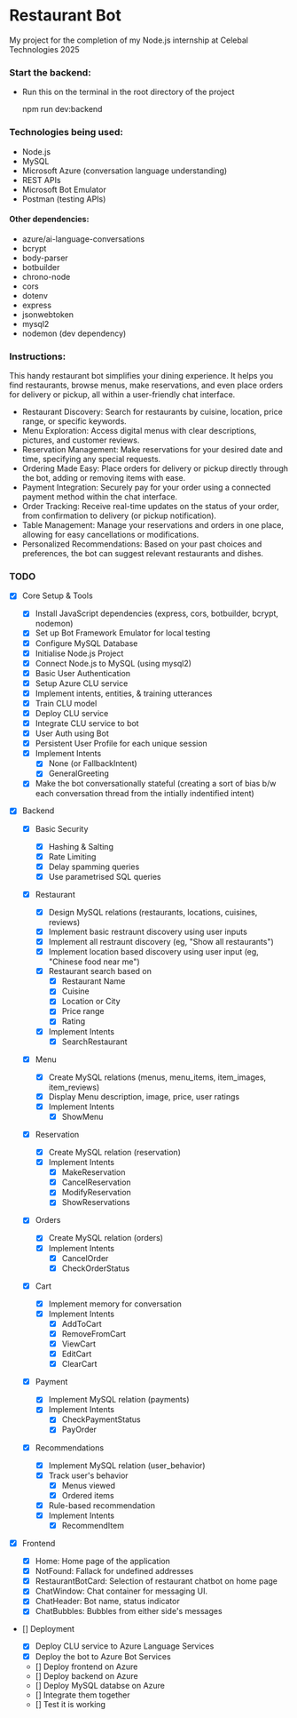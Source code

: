 # Restaurant Bot

My project for the completion of my Node.js internship at Celebal Technologies 2025

### Start the backend:

- Run this on the terminal in the root directory of the project

  npm run dev:backend

### Technologies being used:

- Node.js
- MySQL
- Microsoft Azure (conversation language understanding)
- REST APIs
- Microsoft Bot Emulator
- Postman (testing APIs)

#### Other dependencies:

- azure/ai-language-conversations
- bcrypt
- body-parser
- botbuilder
- chrono-node
- cors
- dotenv
- express
- jsonwebtoken
- mysql2
- nodemon (dev dependency)

### Instructions:

This handy restaurant bot simplifies your dining experience. It helps you find restaurants, browse menus, make reservations, and even place orders for delivery or pickup, all within a user-friendly chat interface.

- Restaurant Discovery: Search for restaurants by cuisine, location, price range, or specific keywords.
- Menu Exploration: Access digital menus with clear descriptions, pictures, and customer reviews.
- Reservation Management: Make reservations for your desired date and time, specifying any special requests.
- Ordering Made Easy: Place orders for delivery or pickup directly through the bot, adding or removing items with ease.
- Payment Integration: Securely pay for your order using a connected payment method within the chat interface.
- Order Tracking: Receive real-time updates on the status of your order, from confirmation to delivery (or pickup notification).
- Table Management: Manage your reservations and orders in one place, allowing for easy cancellations or modifications.
- Personalized Recommendations: Based on your past choices and preferences, the bot can suggest relevant restaurants and dishes.

### TODO

- [x] Core Setup & Tools

  - [x] Install JavaScript dependencies (express, cors, botbuilder, bcrypt, nodemon)
  - [x] Set up Bot Framework Emulator for local testing
  - [x] Configure MySQL Database
  - [x] Initialise Node.js Project
  - [x] Connect Node.js to MySQL (using mysql2)
  - [x] Basic User Authentication
  - [x] Setup Azure CLU service
  - [x] Implement intents, entities, & training utterances
  - [x] Train CLU model
  - [x] Deploy CLU service
  - [x] Integrate CLU service to bot
  - [x] User Auth using Bot
  - [x] Persistent User Profile for each unique session
  - [x] Implement Intents
    - [x] None (or FallbackIntent)
    - [x] GeneralGreeting
  - [x] Make the bot conversationally stateful (creating a sort of bias b/w each conversation thread from the intially indentified intent)

- [x] Backend

  - [x] Basic Security

    - [x] Hashing & Salting
    - [x] Rate Limiting
    - [x] Delay spamming queries
    - [x] Use parametrised SQL queries

  - [x] Restaurant
    - [x] Design MySQL relations (restaurants, locations, cuisines, reviews)
    - [x] Implement basic restraunt discovery using user inputs
    - [x] Implement all restraunt discovery (eg, "Show all restaurants")
    - [x] Implement location based discovery using user input (eg, "Chinese food near me")
    - [x] Restaurant search based on
      - [x] Restaurant Name
      - [x] Cuisine
      - [x] Location or City
      - [x] Price range
      - [x] Rating
    - [x] Implement Intents
      - [x] SearchRestaurant
  - [x] Menu

    - [x] Create MySQL relations (menus, menu_items, item_images, item_reviews)
    - [x] Display Menu description, image, price, user ratings
    - [x] Implement Intents
      - [x] ShowMenu

  - [x] Reservation

    - [x] Create MySQL relation (reservation)
    - [x] Implement Intents
      - [x] MakeReservation
      - [x] CancelReservation
      - [x] ModifyReservation
      - [x] ShowReservations

  - [x] Orders

    - [x] Create MySQL relation (orders)
    - [x] Implement Intents
      - [x] CancelOrder
      - [x] CheckOrderStatus

  - [x] Cart

    - [x] Implement memory for conversation
    - [x] Implement Intents
      - [x] AddToCart
      - [x] RemoveFromCart
      - [x] ViewCart
      - [x] EditCart
      - [x] ClearCart
      <!-- TODO-FUTURE - [] Store pending cart in Database (order status as 'pending') -->

  - [x] Payment

    - [x] Implement MySQL relation (payments)
    - [x] Implement Intents
      - [x] CheckPaymentStatus
      - [x] PayOrder

  - [x] Recommendations

    - [x] Implement MySQL relation (user_behavior)
    - [x] Track user's behavior
      - [x] Menus viewed
      - [x] Ordered items
        <!-- TODO FUTURE - [] Restaurants viewed -->
        <!-- TODO-FUTURE - [] Based on ratings -->
        <!-- TODO-FUTURE - [] Based on user reviews -->
    - [x] Rule-based recommendation
    - [x] Implement Intents
      - [x] RecommendItem
        <!-- TODO-FUTURE - [] AddRecommendedItem -->
          <!-- => Track additions from AddRecommendedItem in userBehavior -->

  <!-- TODO-FUTURE - [] Ratings -->
    <!-- TODOFUTURE - [] Implement Relations (item_reviews) -->
    <!-- TODO-FUTURE - [] RateItem -->
    <!-- TODO-FUTURE - [] ReviewRestaurant -->

  <!-- TODO-FUTURE - [] ProvideFeedback -->

  <!-- TODOFUTURE - [] ManageCoupons -->
    <!-- TODOFUTURE - [] ViewCoupons -->
    <!-- TODOFUTURE - [] ApplyCoupon -->

- [x] Frontend

  - [x] Home: Home page of the application
  - [x] NotFound: Fallack for undefined addresses
  - [x] RestaurantBotCard: Selection of restaurant chatbot on home page
  - [x] ChatWindow: Chat container for messaging UI.
  - [x] ChatHeader: Bot name, status indicator
  - [x] ChatBubbles: Bubbles from either side's messages
    <!-- TODOFUTURE - [] RestaurantList: Displays list of restaurants (name, rating, cuisine, price range) -->
    <!-- TODOFUTURE - [] RestaurantCard: Individual restaurant item with basic info and thumbnail -->
    <!-- TODOFUTURE - [] LocationFilter: Filter restaurants by city/area -->
    <!-- TODOFUTURE - [] CuisineFilter: Filter restaurants by cuisine types -->
    <!-- TODOFUTURE - [] RestaurantDetails: Detailed info page/modal for a selected restaurant (address, reviews, menu link) -->
    <!-- TODOFUTURE - [] MenuList: -->
    <!-- TODOFUTURE - [] MenuItemCard: -->

- [] Deployment

  - [x] Deploy CLU service to Azure Language Services
  - [x] Deploy the bot to Azure Bot Services
  - [] Deploy frontend on Azure
  - [] Deploy backend on Azure
  - [] Deploy MySQL databse on Azure
  - [] Integrate them together
  - [] Test it is working
